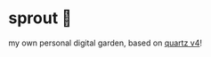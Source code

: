 # sprout 🌱
my own personal digital garden, based on [quartz v4](https://github.com/jackyzha0/quartz/tree/v4)!
